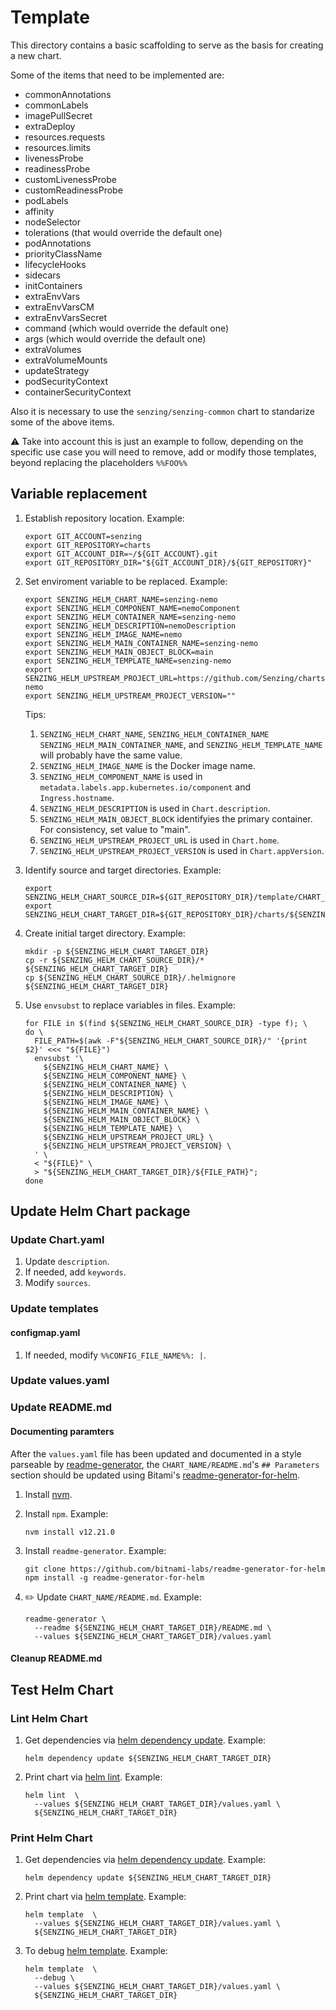 # Template

This directory contains a basic scaffolding to serve as the basis for creating a new chart.

Some of the items that need to be implemented are:

- commonAnnotations
- commonLabels
- imagePullSecret
- extraDeploy
- resources.requests
- resources.limits
- livenessProbe
- readinessProbe
- customLivenessProbe
- customReadinessProbe
- podLabels
- affinity
- nodeSelector
- tolerations (that would override the default one)
- podAnnotations
- priorityClassName
- lifecycleHooks
- sidecars
- initContainers
- extraEnvVars
- extraEnvVarsCM
- extraEnvVarsSecret
- command (which would override the default one)
- args (which would override the default one)
- extraVolumes
- extraVolumeMounts
- updateStrategy
- podSecurityContext
- containerSecurityContext

Also it is necessary to use the `senzing/senzing-common` chart to standarize some of the above items.

:warning: Take into account this is just an example to follow, depending on the specific use case you will need to remove, add or modify those templates, beyond replacing the placeholders `%%FOO%%`

## Variable replacement

1. Establish repository location.
   Example:

    ```console
    export GIT_ACCOUNT=senzing
    export GIT_REPOSITORY=charts
    export GIT_ACCOUNT_DIR=~/${GIT_ACCOUNT}.git
    export GIT_REPOSITORY_DIR="${GIT_ACCOUNT_DIR}/${GIT_REPOSITORY}"
    ```

1. Set enviroment variable to be replaced.
   Example:

    ```console
    export SENZING_HELM_CHART_NAME=senzing-nemo
    export SENZING_HELM_COMPONENT_NAME=nemoComponent
    export SENZING_HELM_CONTAINER_NAME=senzing-nemo
    export SENZING_HELM_DESCRIPTION=nemoDescription
    export SENZING_HELM_IMAGE_NAME=nemo
    export SENZING_HELM_MAIN_CONTAINER_NAME=senzing-nemo
    export SENZING_HELM_MAIN_OBJECT_BLOCK=main
    export SENZING_HELM_TEMPLATE_NAME=senzing-nemo
    export SENZING_HELM_UPSTREAM_PROJECT_URL=https://github.com/Senzing/charts/tree/master/charts/senzing-nemo
    export SENZING_HELM_UPSTREAM_PROJECT_VERSION=""
    ```

   Tips:

    1. `SENZING_HELM_CHART_NAME`,
       `SENZING_HELM_CONTAINER_NAME`
       `SENZING_HELM_MAIN_CONTAINER_NAME`, and
       `SENZING_HELM_TEMPLATE_NAME`
       will probably have the same value.
    1. `SENZING_HELM_IMAGE_NAME`
       is the Docker image name.
    1. `SENZING_HELM_COMPONENT_NAME`
       is used in `metadata.labels.app.kubernetes.io/component`
       and `Ingress.hostname`.
    1. `SENZING_HELM_DESCRIPTION`
       is used in `Chart.description`.
    1. `SENZING_HELM_MAIN_OBJECT_BLOCK`
       identifyies the primary container.
       For consistency, set value to "main".
    1. `SENZING_HELM_UPSTREAM_PROJECT_URL`
       is used in `Chart.home`.
    1. `SENZING_HELM_UPSTREAM_PROJECT_VERSION`
       is used in `Chart.appVersion`.

1. Identify source and target directories.
   Example:

    ```console
    export SENZING_HELM_CHART_SOURCE_DIR=${GIT_REPOSITORY_DIR}/template/CHART_NAME
    export SENZING_HELM_CHART_TARGET_DIR=${GIT_REPOSITORY_DIR}/charts/${SENZING_HELM_CHART_NAME}
    ```

1. Create initial target directory.
   Example:

    ```console
    mkdir -p ${SENZING_HELM_CHART_TARGET_DIR}
    cp -r ${SENZING_HELM_CHART_SOURCE_DIR}/* ${SENZING_HELM_CHART_TARGET_DIR}
    cp ${SENZING_HELM_CHART_SOURCE_DIR}/.helmignore ${SENZING_HELM_CHART_TARGET_DIR}
    ```

1. Use `envsubst` to replace variables in files.
   Example:

    ```console
    for FILE in $(find ${SENZING_HELM_CHART_SOURCE_DIR} -type f); \
    do \
      FILE_PATH=$(awk -F"${SENZING_HELM_CHART_SOURCE_DIR}/" '{print $2}' <<< "${FILE}")
      envsubst '\
        ${SENZING_HELM_CHART_NAME} \
        ${SENZING_HELM_COMPONENT_NAME} \
        ${SENZING_HELM_CONTAINER_NAME} \
        ${SENZING_HELM_DESCRIPTION} \
        ${SENZING_HELM_IMAGE_NAME} \
        ${SENZING_HELM_MAIN_CONTAINER_NAME} \
        ${SENZING_HELM_MAIN_OBJECT_BLOCK} \
        ${SENZING_HELM_TEMPLATE_NAME} \
        ${SENZING_HELM_UPSTREAM_PROJECT_URL} \
        ${SENZING_HELM_UPSTREAM_PROJECT_VERSION} \
      ' \
      < "${FILE}" \
      > "${SENZING_HELM_CHART_TARGET_DIR}/${FILE_PATH}";
    done
    ```

## Update Helm Chart package

### Update Chart.yaml

1. Update `description`.
1. If needed, add `keywords`.
1. Modify `sources`.

### Update templates

#### configmap.yaml

1. If needed, modify `%%CONFIG_FILE_NAME%%: |`.

### Update values.yaml

### Update README.md

#### Documenting paramters

After the `values.yaml` file has been updated
and documented in a style parseable by
[readme-generator](https://github.com/bitnami-labs/readme-generator-for-helm#metadata),
the `CHART_NAME/README.md`'s  `## Parameters` section should be updated
using Bitami's [readme-generator-for-helm](https://github.com/bitnami-labs/readme-generator-for-helm).

1. Install [nvm](https://github.com/nvm-sh/nvm).
1. Install `npm`.
   Example:

    ```console
    nvm install v12.21.0
    ```

1. Install `readme-generator`.
   Example:

    ```console
    git clone https://github.com/bitnami-labs/readme-generator-for-helm
    npm install -g readme-generator-for-helm
    ```

1. :pencil2: Update `CHART_NAME/README.md`.
   Example:

    ```console
    readme-generator \
      --readme ${SENZING_HELM_CHART_TARGET_DIR}/README.md \
      --values ${SENZING_HELM_CHART_TARGET_DIR}/values.yaml
    ```

#### Cleanup README.md

## Test Helm Chart

### Lint Helm Chart

1. Get dependencies via
   [helm dependency update](https://helm.sh/docs/helm/helm_dependency_update/).
   Example:

    ```console
    helm dependency update ${SENZING_HELM_CHART_TARGET_DIR}
    ```

1. Print chart via
   [helm lint](https://helm.sh/docs/helm/helm_lint/).
   Example:

    ```console
    helm lint  \
      --values ${SENZING_HELM_CHART_TARGET_DIR}/values.yaml \
      ${SENZING_HELM_CHART_TARGET_DIR}
    ```

### Print Helm Chart

1. Get dependencies via
   [helm dependency update](https://helm.sh/docs/helm/helm_dependency_update/).
   Example:

    ```console
    helm dependency update ${SENZING_HELM_CHART_TARGET_DIR}
    ```

1. Print chart via
   [helm template](https://helm.sh/docs/helm/helm_template/).
   Example:

    ```console
    helm template  \
      --values ${SENZING_HELM_CHART_TARGET_DIR}/values.yaml \
      ${SENZING_HELM_CHART_TARGET_DIR}
    ```

1. To debug
   [helm template](https://helm.sh/docs/helm/helm_template/).
   Example:

    ```console
    helm template  \
      --debug \
      --values ${SENZING_HELM_CHART_TARGET_DIR}/values.yaml \
      ${SENZING_HELM_CHART_TARGET_DIR}
    ```
